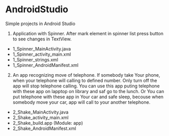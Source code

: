 # AndroidStudio
Simple projects in Android Studio

1. Application with Spinner. After mark element in spinner list press button to see changes in TextView.
 - 1_Spinner_MainActivity.java
 - 1_Spinner_activity_main.xml
 - 1_Spinner_strings.xml
 - 1_Spinner_AndroidManifest.xml
 
2. An app recognizing move of telephone. If somebody take Your phone, when your telephone will calling to defined number. Only turn off the app will stop telephone calling. You can use this app puting telephone with these app on lapptop on library and saf go to the lunch. Or You can put telephone with these app in Your car and safe sleep, becouse when somebody move your car, app will call to your another telephone.
- 2_Shake_MainActivity.java
- 2_Shake_activity_main.xml
- 2_Shake_build.app (Module: app)
- 2_Shake_AndroidManifest.xml
